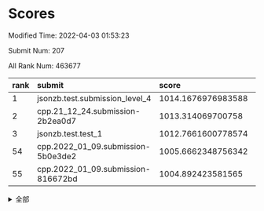 # Scores

Modified Time: 2022-04-03 01:53:23

Submit Num: 207

All Rank Num: 463677

| rank |               submit               |       score        |       sigma        | pk_num |
| :--- | :--------------------------------- | :----------------- | :----------------- | :----- |
| 1    | jsonzb.test.submission_level_4     | 1014.1676976983588 | 0.8093877035953927 | 8963   |
| 2    | cpp.21_12_24.submission-2b2ea0d7   | 1013.314069700758  | 0.7906434445991203 | 8961   |
| 3    | jsonzb.test.test_1                 | 1012.7661600778574 | 0.7890301973758026 | 8963   |
| 54   | cpp.2022_01_09.submission-5b0e3de2 | 1005.6662348756342 | 0.7314015741150117 | 8959   |
| 55   | cpp.2022_01_09.submission-816672bd | 1004.892423581565  | 0.7175612374581642 | 8965   |


<details>
<summary>全部</summary>

| rank |                 submit                 |       score        |       sigma        | pk_num |
| :--- | :------------------------------------- | :----------------- | :----------------- | :----- |
| 1    | jsonzb.test.submission_level_4         | 1014.1676976983588 | 0.8093877035953927 | 8963   |
| 2    | cpp.21_12_24.submission-2b2ea0d7       | 1013.314069700758  | 0.7906434445991203 | 8961   |
| 3    | jsonzb.test.test_1                     | 1012.7661600778574 | 0.7890301973758026 | 8963   |
| 4    | gobigger.level_3.submission_level_3_23 | 1011.9877474659531 | 0.7776304188419048 | 8956   |
| 5    | gobigger.level_3.submission_level_3_22 | 1011.9319074769251 | 0.7712633511257192 | 8960   |
| 6    | gobigger.level_3.submission_level_3_37 | 1011.7803342174068 | 0.7568019867846307 | 8958   |
| 7    | gobigger.level_3.submission_level_3_34 | 1011.6765313959295 | 0.7608112219317598 | 8959   |
| 8    | gobigger.level_3.submission_level_3_46 | 1011.403601428289  | 0.7632576732229008 | 8963   |
| 9    | gobigger.level_3.submission_level_3_31 | 1011.1968116272632 | 0.7575233691484415 | 8960   |
| 10   | gobigger.level_3.submission_level_3_15 | 1011.1938250436043 | 0.7631682151725514 | 8962   |
| 11   | gobigger.level_3.submission_level_3_25 | 1011.1449242348424 | 0.7856524392730398 | 8960   |
| 12   | gobigger.level_3.submission_level_3_33 | 1011.113692812071  | 0.7725165536444193 | 8964   |
| 13   | gobigger.level_3.submission_level_3_39 | 1010.8660596775425 | 0.7638096910975489 | 8961   |
| 14   | gobigger.level_3.submission_level_3_10 | 1010.8049682935155 | 0.7497490223022982 | 8956   |
| 15   | gobigger.level_3.submission_level_3_17 | 1010.6810070133839 | 0.7664006440375322 | 8965   |
| 16   | gobigger.level_3.submission_level_3_20 | 1010.536386359887  | 0.7533948606795501 | 8959   |
| 17   | gobigger.level_3.submission_level_3_4  | 1010.534646706887  | 0.7511481363794481 | 8959   |
| 18   | gobigger.level_3.submission_level_3_1  | 1010.5225969433761 | 0.7760654352731089 | 8961   |
| 19   | gobigger.level_3.submission_level_3_26 | 1010.4274203659492 | 0.75364220103116   | 8962   |
| 20   | gobigger.level_3.submission_level_3_40 | 1010.3115669087897 | 0.7554074332893698 | 8962   |
| 21   | gobigger.level_3.submission_level_3_16 | 1010.3008982627605 | 0.7536942108696759 | 8962   |
| 22   | gobigger.level_3.submission_level_3_21 | 1010.2902536507725 | 0.7598652683379347 | 8963   |
| 23   | gobigger.level_3.submission_level_3_12 | 1010.2412809610313 | 0.7690703878424133 | 8961   |
| 24   | gobigger.level_3.submission_level_3_41 | 1010.1449543676365 | 0.7511209239171748 | 8960   |
| 25   | gobigger.level_3.submission_level_3_48 | 1010.1182493788407 | 0.7685485095744662 | 8955   |
| 26   | gobigger.level_3.submission_level_3_38 | 1010.0435157991608 | 0.7481439134803003 | 8963   |
| 27   | gobigger.level_3.submission_level_3_42 | 1010.0094403137833 | 0.7654850781662377 | 8961   |
| 28   | gobigger.level_3.submission_level_3_11 | 1009.9968036822762 | 0.7629593094990206 | 8965   |
| 29   | gobigger.level_3.submission_level_3_8  | 1009.984901895155  | 0.7541708501916118 | 8957   |
| 30   | gobigger.level_3.submission_level_3_29 | 1009.9770171345831 | 0.7489505411815627 | 8961   |
| 31   | gobigger.level_3.submission_level_3_5  | 1009.8796378663093 | 0.7673893886258626 | 8958   |
| 32   | gobigger.level_3.submission_level_3_6  | 1009.8747279666084 | 0.755684345467097  | 8962   |
| 33   | gobigger.level_3.submission_level_3_28 | 1009.8193744776066 | 0.7683139538656769 | 8962   |
| 34   | gobigger.level_3.submission_level_3_3  | 1009.7531717767234 | 0.7566342593553009 | 8960   |
| 35   | gobigger.level_3.submission_level_3_19 | 1009.6970880083454 | 0.7633777600476307 | 8957   |
| 36   | gobigger.level_3.submission_level_3_9  | 1009.6400124021131 | 0.7427591305898583 | 8958   |
| 37   | gobigger.level_3.submission_level_3_47 | 1009.6250065389485 | 0.7832568372779587 | 8962   |
| 38   | gobigger.level_3.submission_level_3_32 | 1009.624242650272  | 0.7626676272263531 | 8959   |
| 39   | gobigger.level_3.submission_level_3_2  | 1009.6237542504949 | 0.7353242051219024 | 8957   |
| 40   | gobigger.level_3.submission_level_3_49 | 1009.5706162270532 | 0.7459903508527448 | 8958   |
| 41   | gobigger.level_3.submission_level_3_24 | 1009.5416033723835 | 0.7330159978316412 | 8958   |
| 42   | gobigger.level_3.submission_level_3_30 | 1009.4490158477344 | 0.7368306093643525 | 8962   |
| 43   | gobigger.level_3.submission_level_3_7  | 1009.3614084721555 | 0.748264930350443  | 8960   |
| 44   | gobigger.level_3.submission_level_3_0  | 1009.2558113211334 | 0.74838777510911   | 8962   |
| 45   | gobigger.level_3.submission_level_3_43 | 1009.2053151221751 | 0.7516348939151198 | 8959   |
| 46   | gobigger.level_3.submission_level_3_18 | 1009.1452198348437 | 0.7719384783366954 | 8959   |
| 47   | gobigger.level_3.submission_level_3_44 | 1009.0867815314975 | 0.7441790547233859 | 8960   |
| 48   | gobigger.level_3.submission_level_3_45 | 1009.0401588153621 | 0.725820119225112  | 8958   |
| 49   | gobigger.level_3.submission_level_3_14 | 1008.8329415425023 | 0.7501704773907801 | 8959   |
| 50   | gobigger.level_3.submission_level_3_13 | 1008.7740071720857 | 0.744779086801851  | 8961   |
| 51   | gobigger.level_3.submission_level_3_35 | 1008.7231907862134 | 0.762634936019803  | 8962   |
| 52   | gobigger.level_3.submission_level_3_36 | 1008.6725410226408 | 0.762241057727426  | 8956   |
| 53   | gobigger.level_3.submission_level_3_27 | 1008.2187279139695 | 0.7491995894887529 | 8964   |
| 54   | cpp.2022_01_09.submission-5b0e3de2     | 1005.6662348756342 | 0.7314015741150117 | 8959   |
| 55   | cpp.2022_01_09.submission-816672bd     | 1004.892423581565  | 0.7175612374581642 | 8965   |
| 56   | gobigger.level_1.submission_level_1_14 | 1004.6469028048513 | 0.7195261834003593 | 8958   |
| 57   | gobigger.level_1.submission_level_1_46 | 1004.5613450038484 | 0.7144600178482468 | 8962   |
| 58   | gobigger.level_1.submission_level_1_11 | 1004.3415912768969 | 0.7250712571788763 | 8960   |
| 59   | gobigger.level_1.submission_level_1_0  | 1004.3405525651452 | 0.7203728354657047 | 8960   |
| 60   | gobigger.level_1.submission_level_1_31 | 1004.3174080171589 | 0.7189995013411894 | 8955   |
| 61   | gobigger.level_1.submission_level_1_9  | 1004.2557187471261 | 0.7143045338179215 | 8962   |
| 62   | gobigger.level_1.submission_level_1_15 | 1004.1880825740315 | 0.7278490096168498 | 8964   |
| 63   | gobigger.level_1.submission_level_1_1  | 1004.1066848011209 | 0.7148175358983754 | 8958   |
| 64   | gobigger.level_1.submission_level_1_18 | 1004.0891397928501 | 0.7284369252766585 | 8962   |
| 65   | gobigger.level_1.submission_level_1_22 | 1003.9779186078501 | 0.722310308692839  | 8961   |
| 66   | gobigger.level_1.submission_level_1_10 | 1003.9682251716545 | 0.7169035762278023 | 8961   |
| 67   | gobigger.level_1.submission_level_1_49 | 1003.9063131204908 | 0.7157004606247354 | 8960   |
| 68   | gobigger.level_1.submission_level_1_45 | 1003.8725868286475 | 0.7122592384904636 | 8961   |
| 69   | gobigger.level_1.submission_level_1_33 | 1003.8676052172755 | 0.7164703838475656 | 8955   |
| 70   | gobigger.level_1.submission_level_1_32 | 1003.8457260089801 | 0.7216926267065692 | 8962   |
| 71   | gobigger.level_1.submission_level_1_24 | 1003.8368705828944 | 0.7052645854861284 | 8961   |
| 72   | gobigger.level_1.submission_level_1_48 | 1003.8132305135368 | 0.7244681316479086 | 8958   |
| 73   | gobigger.level_1.submission_level_1_38 | 1003.7991784933641 | 0.7238365056574642 | 8959   |
| 74   | gobigger.level_1.submission_level_1_13 | 1003.7769301537511 | 0.7188173497237716 | 8961   |
| 75   | gobigger.level_1.submission_level_1_39 | 1003.7235312761762 | 0.7075666984411229 | 8962   |
| 76   | gobigger.level_1.submission_level_1_8  | 1003.6643710444713 | 0.7284082446284801 | 8960   |
| 77   | gobigger.level_1.submission_level_1_36 | 1003.4811401276265 | 0.7154872863972476 | 8959   |
| 78   | gobigger.level_1.submission_level_1_37 | 1003.4653286299716 | 0.7241550892788202 | 8964   |
| 79   | gobigger.level_1.submission_level_1_17 | 1003.4640146495195 | 0.7165156308597191 | 8965   |
| 80   | gobigger.level_1.submission_level_1_42 | 1003.4563359956553 | 0.718944041731643  | 8961   |
| 81   | gobigger.level_1.submission_level_1_19 | 1003.3766328186659 | 0.7154958892558292 | 8958   |
| 82   | gobigger.level_1.submission_level_1_27 | 1003.3466345049532 | 0.7159380987569216 | 8958   |
| 83   | gobigger.level_1.submission_level_1_20 | 1003.328595829718  | 0.7091834310937313 | 8963   |
| 84   | gobigger.level_1.submission_level_1_26 | 1003.2537941838095 | 0.7131917131825655 | 8959   |
| 85   | gobigger.level_1.submission_level_1_16 | 1003.2395374850704 | 0.7104523075116327 | 8957   |
| 86   | gobigger.level_1.submission_level_1_41 | 1003.237546020453  | 0.7140403359396303 | 8962   |
| 87   | gobigger.level_1.submission_level_1_35 | 1003.2041337976716 | 0.7306617767026725 | 8957   |
| 88   | gobigger.level_1.submission_level_1_21 | 1003.1203801710789 | 0.7235771565597047 | 8957   |
| 89   | gobigger.level_1.submission_level_1_3  | 1003.0916219049208 | 0.7172837571168093 | 8960   |
| 90   | gobigger.level_1.submission_level_1_47 | 1003.0471661150567 | 0.7163698733897113 | 8961   |
| 91   | gobigger.level_1.submission_level_1_34 | 1003.0400192208973 | 0.7039688445920401 | 8958   |
| 92   | gobigger.level_1.submission_level_1_43 | 1003.0070499838378 | 0.7211247225069947 | 8965   |
| 93   | gobigger.level_1.submission_level_1_2  | 1002.9986618506596 | 0.7195174578934366 | 8959   |
| 94   | gobigger.level_1.submission_level_1_12 | 1002.7225814897005 | 0.7208644398213585 | 8958   |
| 95   | gobigger.level_1.submission_level_1_23 | 1002.5696633287105 | 0.7148425983182443 | 8955   |
| 96   | gobigger.level_1.submission_level_1_29 | 1002.439724473105  | 0.7246362048531211 | 8961   |
| 97   | gobigger.level_1.submission_level_1_6  | 1002.4197660469408 | 0.7177216580899426 | 8960   |
| 98   | gobigger.level_1.submission_level_1_40 | 1002.3847357894559 | 0.7196018240090772 | 8956   |
| 99   | gobigger.level_1.submission_level_1_28 | 1002.3449306828272 | 0.7092943309815108 | 8959   |
| 100  | gobigger.level_1.submission_level_1_7  | 1002.3239859232591 | 0.7141078772433607 | 8963   |
| 101  | gobigger.level_1.submission_level_1_5  | 1002.2752557528654 | 0.720496957992     | 8961   |
| 102  | gobigger.level_1.submission_level_1_4  | 1002.2565217969114 | 0.7103530356807671 | 8960   |
| 103  | gobigger.level_1.submission_level_1_30 | 1001.9189676200838 | 0.7096134876447231 | 8961   |
| 104  | gobigger.level_1.submission_level_1_44 | 1001.7401848282395 | 0.7169297491565216 | 8955   |
| 105  | gobigger.level_1.submission_level_1_25 | 1001.6909217910433 | 0.7173794171375415 | 8963   |
| 106  | gobigger.random.submission_random_24   | 997.4298396909267  | 0.7228825391593826 | 8959   |
| 107  | gobigger.random.submission_random_7    | 997.0464978479731  | 0.708528355867586  | 8957   |
| 108  | gobigger.random.submission_random_29   | 996.9800995209916  | 0.7106422480127083 | 8960   |
| 109  | gobigger.random.submission_random_9    | 996.9479783758311  | 0.7056909352736702 | 8957   |
| 110  | gobigger.random.submission_random_3    | 996.663855085483   | 0.7184540872221674 | 8960   |
| 111  | gobigger.random.submission_random_10   | 996.6249781869068  | 0.7127321430514907 | 8961   |
| 112  | gobigger.random.submission_random_12   | 996.5780774773048  | 0.7034023159380348 | 8959   |
| 113  | gobigger.random.submission_random_19   | 996.5543275751478  | 0.7091309121880559 | 8960   |
| 114  | gobigger.random.submission_random_48   | 996.4767188061068  | 0.7184594013320931 | 8964   |
| 115  | gobigger.random.submission_random_25   | 996.4482188800988  | 0.712917500243152  | 8964   |
| 116  | gobigger.random.submission_random_36   | 996.4379216695862  | 0.7096300703228536 | 8959   |
| 117  | gobigger.random.submission_random_26   | 996.4129148009873  | 0.7191132883887883 | 8958   |
| 118  | gobigger.random.submission_random_18   | 996.3190402773893  | 0.6996558244072735 | 8954   |
| 119  | gobigger.random.submission_random_2    | 996.3046244129791  | 0.7110861807645557 | 8957   |
| 120  | gobigger.random.submission_random_39   | 996.1947950243914  | 0.7098977698221821 | 8959   |
| 121  | gobigger.random.submission_random_23   | 996.1578352097422  | 0.7192038056264397 | 8959   |
| 122  | gobigger.random.submission_random_22   | 996.0784202645002  | 0.7086981692702058 | 8963   |
| 123  | gobigger.random.submission_random_8    | 996.0464298763592  | 0.7084476245971404 | 8963   |
| 124  | gobigger.random.submission_random_4    | 996.0349984750071  | 0.7137182757698731 | 8960   |
| 125  | gobigger.random.submission_random_28   | 996.0148276050838  | 0.7251155871769026 | 8959   |
| 126  | gobigger.random.submission_random_21   | 996.002080816003   | 0.715044747338374  | 8961   |
| 127  | gobigger.random.submission_random_11   | 995.9933484160207  | 0.7132120262791778 | 8963   |
| 128  | gobigger.random.submission_random_45   | 995.9793905336845  | 0.7133682627099455 | 8961   |
| 129  | gobigger.random.submission_random_31   | 995.9506538599688  | 0.7219202021732645 | 8961   |
| 130  | gobigger.random.submission_random_43   | 995.9116740182168  | 0.7221765571406628 | 8958   |
| 131  | gobigger.random.submission_random_0    | 995.850011703573   | 0.7184247963622753 | 8959   |
| 132  | gobigger.random.submission_random_41   | 995.8411266966733  | 0.7075544381372295 | 8962   |
| 133  | gobigger.random.submission_random_13   | 995.8356173577802  | 0.7086591705175964 | 8961   |
| 134  | gobigger.random.submission_random_20   | 995.769478705572   | 0.7223405978402282 | 8959   |
| 135  | gobigger.random.submission_random_37   | 995.7664262944211  | 0.7066626307650813 | 8959   |
| 136  | gobigger.random.submission_random_42   | 995.7385802881525  | 0.7094417985984294 | 8955   |
| 137  | gobigger.random.submission_random_47   | 995.6542554807245  | 0.7081846858879149 | 8959   |
| 138  | gobigger.random.submission_random_17   | 995.6488950341484  | 0.7157462544011587 | 8963   |
| 139  | gobigger.random.submission_random_32   | 995.6345941185814  | 0.705047844475228  | 8963   |
| 140  | gobigger.random.submission_random_6    | 995.5716267386483  | 0.7106751534151297 | 8965   |
| 141  | gobigger.random.submission_random_30   | 995.5558019069439  | 0.7155554266066119 | 8961   |
| 142  | gobigger.random.submission_random_14   | 995.4760861628047  | 0.720507194882747  | 8961   |
| 143  | gobigger.random.submission_random_16   | 995.3939034940327  | 0.7037324443891182 | 8959   |
| 144  | gobigger.random.submission_random_33   | 995.385765040089   | 0.7067876260142171 | 8960   |
| 145  | gobigger.random.submission_random_5    | 995.3499921214847  | 0.720357752827261  | 8954   |
| 146  | gobigger.random.submission_random_44   | 995.2342755101957  | 0.7107674491536131 | 8959   |
| 147  | gobigger.random.submission_random_34   | 995.2071387891972  | 0.7300268296789013 | 8960   |
| 148  | gobigger.random.submission_random_1    | 995.153958937317   | 0.7042976942395641 | 8957   |
| 149  | gobigger.random.submission_random_46   | 995.094324171363   | 0.7128940805720383 | 8963   |
| 150  | gobigger.random.submission_random_49   | 995.0855751173236  | 0.7027239049191552 | 8962   |
| 151  | gobigger.random.submission_random_38   | 995.054849912216   | 0.7047333145868344 | 8958   |
| 152  | gobigger.random.submission_random_15   | 994.9778647281776  | 0.7202832066583215 | 8956   |
| 153  | gobigger.random.submission_random_40   | 994.8830725391691  | 0.7101197070179739 | 8960   |
| 154  | gobigger.level_2.submission_level_2_35 | 994.7381307999557  | 0.7273342376122758 | 8955   |
| 155  | gobigger.random.submission_random_27   | 994.7290492665393  | 0.7210709074426442 | 8954   |
| 156  | gobigger.random.submission_random_35   | 994.6007014144784  | 0.7305030020470944 | 8961   |
| 157  | gobigger.level_2.submission_level_2_5  | 994.062905387913   | 0.7257298841656143 | 8962   |
| 158  | gobigger.level_2.submission_level_2_26 | 993.7242205233507  | 0.728962950165458  | 8959   |
| 159  | gobigger.level_2.submission_level_2_39 | 993.4954486645944  | 0.7189153160827011 | 8962   |
| 160  | gobigger.level_2.submission_level_2_22 | 993.3966357146907  | 0.7421222320569368 | 8960   |
| 161  | gobigger.level_2.submission_level_2_25 | 993.1183091122869  | 0.7338196915007527 | 8961   |
| 162  | gobigger.level_2.submission_level_2_24 | 993.040193077558   | 0.7485407099472974 | 8961   |
| 163  | gobigger.level_2.submission_level_2_40 | 992.9886935025867  | 0.7486424948630219 | 8962   |
| 164  | gobigger.level_2.submission_level_2_3  | 992.9520946497249  | 0.733738611925264  | 8960   |
| 165  | gobigger.level_2.submission_level_2_31 | 992.9085758752559  | 0.7407090998836655 | 8960   |
| 166  | gobigger.level_2.submission_level_2_37 | 992.8942127530745  | 0.7238089326970565 | 8955   |
| 167  | gobigger.level_2.submission_level_2_38 | 992.8748055970818  | 0.7410799018517027 | 8954   |
| 168  | gobigger.level_2.submission_level_2_7  | 992.8269214956521  | 0.7408259199171069 | 8963   |
| 169  | gobigger.level_2.submission_level_2_43 | 992.8022320479704  | 0.7411939965909313 | 8962   |
| 170  | gobigger.level_2.submission_level_2_33 | 992.6851140158392  | 0.7260833465750044 | 8954   |
| 171  | gobigger.level_2.submission_level_2_47 | 992.6708761922348  | 0.7561782095209605 | 8959   |
| 172  | gobigger.level_2.submission_level_2_45 | 992.6657253867545  | 0.7496437387213502 | 8962   |
| 173  | gobigger.level_2.submission_level_2_18 | 992.5727213373832  | 0.747270430625109  | 8955   |
| 174  | gobigger.level_2.submission_level_2_28 | 992.3944497119029  | 0.7396524454428756 | 8963   |
| 175  | gobigger.level_2.submission_level_2_9  | 992.3871695158163  | 0.7349628049378273 | 8954   |
| 176  | gobigger.level_2.submission_level_2_20 | 992.3293688054089  | 0.7461134074660967 | 8962   |
| 177  | gobigger.level_2.submission_level_2_19 | 992.3156804351514  | 0.7461166602129442 | 8961   |
| 178  | gobigger.level_2.submission_level_2_27 | 992.3097884144871  | 0.7434989843157921 | 8959   |
| 179  | gobigger.level_2.submission_level_2_16 | 992.2918923552628  | 0.7620421756377875 | 8961   |
| 180  | gobigger.level_2.submission_level_2_21 | 992.1936265349754  | 0.7335712049402616 | 8961   |
| 181  | gobigger.level_2.submission_level_2_11 | 992.1435810770439  | 0.746398083993424  | 8955   |
| 182  | gobigger.level_2.submission_level_2_10 | 992.0246741608738  | 0.7429144912727887 | 8963   |
| 183  | gobigger.level_2.submission_level_2_6  | 991.8493914141426  | 0.7399876587129182 | 8961   |
| 184  | gobigger.level_2.submission_level_2_30 | 991.8453379578791  | 0.7588851071282461 | 8959   |
| 185  | gobigger.level_2.submission_level_2_42 | 991.7896143053108  | 0.7465701503040234 | 8959   |
| 186  | gobigger.level_2.submission_level_2_34 | 991.7798604042453  | 0.7487248785225825 | 8958   |
| 187  | gobigger.level_2.submission_level_2_8  | 991.7589017286859  | 0.7626303457524648 | 8956   |
| 188  | gobigger.level_2.submission_level_2_23 | 991.6760348717626  | 0.7664360055853907 | 8966   |
| 189  | gobigger.level_2.submission_level_2_48 | 991.6533277495905  | 0.7896472499465967 | 8958   |
| 190  | gobigger.level_2.submission_level_2_15 | 991.637620364449   | 0.7389776588419702 | 8960   |
| 191  | gobigger.level_2.submission_level_2_14 | 991.5961276825149  | 0.738783043210922  | 8960   |
| 192  | gobigger.level_2.submission_level_2_29 | 991.5013721997257  | 0.7530844580575737 | 8961   |
| 193  | gobigger.level_2.submission_level_2_1  | 991.4719857437585  | 0.733858139855712  | 8966   |
| 194  | gobigger.level_2.submission_level_2_41 | 991.4466208692229  | 0.734073600631483  | 8961   |
| 195  | gobigger.level_2.submission_level_2_46 | 991.4371563568565  | 0.7389815771366784 | 8959   |
| 196  | gobigger.level_2.submission_level_2_2  | 991.3443312056273  | 0.74694331519177   | 8960   |
| 197  | gobigger.level_2.submission_level_2_49 | 991.2574386997449  | 0.7461573412787956 | 8959   |
| 198  | gobigger.level_2.submission_level_2_13 | 991.118784405523   | 0.7556962872603354 | 8965   |
| 199  | gobigger.level_2.submission_level_2_4  | 991.0985528949044  | 0.7403444520559338 | 8962   |
| 200  | gobigger.level_2.submission_level_2_0  | 991.034580719907   | 0.752523993143177  | 8964   |
| 201  | gobigger.level_2.submission_level_2_32 | 990.9221669122946  | 0.7560983122258378 | 8955   |
| 202  | gobigger.level_2.submission_level_2_12 | 990.7573348033418  | 0.7464021690816053 | 8957   |
| 203  | gobigger.level_2.submission_level_2_17 | 990.3954819574146  | 0.7676877956907183 | 8961   |
| 204  | gobigger.level_2.submission_level_2_36 | 990.3947592629216  | 0.7551879412736193 | 8960   |
| 205  | gobigger.level_2.submission_level_2_44 | 990.0791807613863  | 0.7771179443509184 | 8955   |
| 206  | gobigger.none.submission_none_0        | 977.9821813840382  | 1.321364356701525  | 8963   |
| 207  | gobigger.none.submission_none_1        | 973.2510513547377  | 1.7815607049280433 | 8959   |

</details>